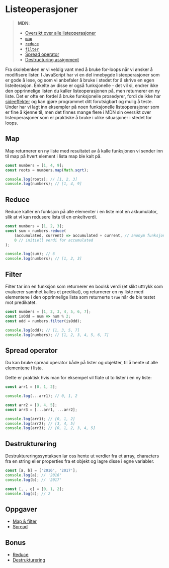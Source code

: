 # Listeoperasjoner

> **MDN**:
> -   [Oversikt over alle listeoperasjoner](https://developer.mozilla.org/en-US/docs/Web/JavaScript/Reference/Global_Objects/Array)
> -   [`map`](https://developer.mozilla.org/en-US/docs/Web/JavaScript/Reference/Global_Objects/Array/map?v=control)
> -   [`reduce`](https://developer.mozilla.org/en-US/docs/Web/JavaScript/Reference/Global_Objects/Array/reduce?v=control)
> -   [`filter`](https://developer.mozilla.org/en-US/docs/Web/JavaScript/Reference/Global_Objects/Array/filter?v=control)
> -   [Spread operator](https://developer.mozilla.org/en-US/docs/Web/JavaScript/Reference/Operators/Spread_operator)
> -   [Destructuring assignment](https://developer.mozilla.org/en/docs/Web/JavaScript/Reference/Operators/Destructuring_assignment)

Fra skolebenken er vi veldig vant med å bruke for-loops når vi ønsker å modifisere lister.
I JavaScript har vi en del innebygde listeoperasjoner som er gode å lese, og som vi anbefaler å bruke i stedet for å skrive en egen listeiterasjon. Enkelte av disse er også funksjonelle - det vil si, endrer ikke den opprinnelige listen du kaller listeoperasjonen på, men returnerer en ny liste. Det er ofte en fordel å bruke funksjonelle prosedyrer, fordi de ikke har [sideeffekter](https://en.wikipedia.org/wiki/Side_effect_(computer_science)) og kan gjøre programmet ditt forutsigbart og mulig å teste. Under har vi lagt inn eksempler på noen funksjonelle listeoperasjoner som er fine å kjenne til, men det finnes mange flere i MDN sin oversikt over listeoperasjoner som er praktiske å bruke i ulike situasjoner i stedet for loops.

## Map

Map returnerer en ny liste med resultatet av å kalle funksjonen vi sender inn til map på hvert element i lista map ble kalt på.

```js
const numbers = [1, 4, 9];
const roots = numbers.map(Math.sqrt);

console.log(roots); // [1, 2, 3]
console.log(numbers); // [1, 4, 9]
```

## Reduce

Reduce kaller en funksjon på alle elementer i en liste mot en akkumulator, slik at vi kan redusere lista til en enkeltverdi.

```js
const numbers = [1, 2, 3];
const sum = numbers.reduce(
    (accumulated, current) => accumulated + current, // anonym funksjon
    0 // initiell verdi for accumulated
);

console.log(sum); // 6
console.log(numbers); // [1, 2, 3]
```

## Filter

Filter tar inn en funksjon som returnerer en boolsk verdi (et slikt uttrykk som evaluerer sannhet kalles et predikat), og returnerer en ny liste med elementene i den opprinnelige lista som returnerte `true` når de ble testet mot predikatet.

```js
const numbers = [1, 2, 3, 4, 5, 6, 7];
const isOdd = num => num % 2;
const odd = numbers.filter(isOdd);

console.log(odd); // [1, 3, 5, 7]
console.log(numbers); // [1, 2, 3, 4, 5, 6, 7]
```

## Spread operator

Du kan bruke spread operator både på lister og objekter, til å hente ut alle elementene i lista.

Dette er praktisk hvis man for eksempel vil flate ut to lister i en ny liste:

```js
const arr1 = [0, 1, 2];

console.log(...arr1); // 0, 1, 2

const arr2 = [3, 4, 5];
const arr3 = [...arr1, ...arr2];

console.log(arr1); // [0, 1, 2]
console.log(arr2); // [3, 4, 5]
console.log(arr3); // [0, 1, 2, 3, 4, 5]
```

## Destrukturering

Destruktureringssyntaksen lar oss hente ut verdier fra et array, characters fra en string eller properties fra et objekt og lagre disse i egne variabler.

```js
const [a, b] = ['2016', '2017'];
console.log(a); // '2016'
console.log(b); // '2017'

const [, , c] = [0, 1, 2];
console.log(c); // 2
```

## Oppgaver

-   [Map & filter](http://jsbin.com/pocunot/1/edit?js,console)
-   [Spread](http://jsbin.com/pajizet/1/edit?js,output)

## Bonus

-   [Reduce](http://jsbin.com/jumujuq/1/edit?js,console)
-   [Destrukturering](http://jsbin.com/rujowed/1/edit?js,output)
